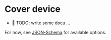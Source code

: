 # Cover device

* 📝 TODO: write some docu ...

For now, see [JSON-Schema](../config_schema.yaml) for available options.

